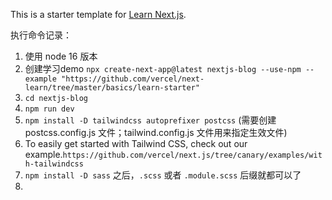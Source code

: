 This is a starter template for [Learn Next.js](https://nextjs.org/learn).

执行命令记录：
1. 使用 node 16 版本
2. 创建学习demo `npx create-next-app@latest nextjs-blog --use-npm --example "https://github.com/vercel/next-learn/tree/master/basics/learn-starter"`
3. `cd nextjs-blog`
4. `npm run dev`
5. `npm install -D tailwindcss autoprefixer postcss` (需要创建 postcss.config.js 文件；tailwind.config.js 文件用来指定生效文件)
6. To easily get started with Tailwind CSS, check out our example.`https://github.com/vercel/next.js/tree/canary/examples/with-tailwindcss`
7. `npm install -D sass` 之后，`.scss` 或者 `.module.scss` 后缀就都可以了
8. 